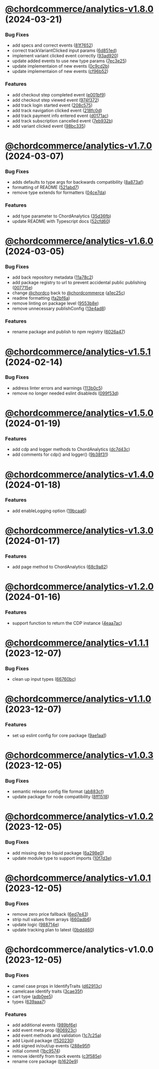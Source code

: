 # [@chordcommerce/analytics-v1.8.0](https://github.com/chordcommerce/chord-pixel/compare/@chordcommerce/analytics-v1.7.0...@chordcommerce/analytics-v1.8.0) (2024-03-21)


### Bug Fixes

* add specs and correct events ([81f7652](https://github.com/chordcommerce/chord-pixel/commit/81f7652e273751e3c2a816e65bd3abb9b98ee572))
* correct trackVariantClicked input params ([6d851ed](https://github.com/chordcommerce/chord-pixel/commit/6d851ed48c50395afe3f8c49458cd2cc63aef57c))
* implement variant clicked event correctly ([93ad920](https://github.com/chordcommerce/chord-pixel/commit/93ad92063825651dcff1c6b130bb1c19132dd1b5))
* update added events to use new type params ([7ec3e25](https://github.com/chordcommerce/chord-pixel/commit/7ec3e25e1df86dff4b18d85b9e944650d4f74b90))
* update implementaion of new events ([0c9cd2b](https://github.com/chordcommerce/chord-pixel/commit/0c9cd2b6a3035f14004d86acde5aeb283b217003))
* update implementaion of new events ([cf96b52](https://github.com/chordcommerce/chord-pixel/commit/cf96b52514919bf6753fce6628bf64f5eb493727))


### Features

* add checkout step completed event ([e001bf9](https://github.com/chordcommerce/chord-pixel/commit/e001bf94d18339435c7f7163f9126721707982af))
* add checkout step viewed event ([974f372](https://github.com/chordcommerce/chord-pixel/commit/974f372b97bc8737044895cea8c31420069a5c42))
* add track login started event ([208c575](https://github.com/chordcommerce/chord-pixel/commit/208c575e05a565a926566617dfa081493f5f146a))
* add track navigation clicked event ([218fc0d](https://github.com/chordcommerce/chord-pixel/commit/218fc0d2ba57e8a79af3abd906bd7eaec92a325b))
* add track payment info entered event ([d0171ac](https://github.com/chordcommerce/chord-pixel/commit/d0171ac23c6ff18f6ce69c700caf4558de9642d3))
* add track subscription cancelled event ([7eb932b](https://github.com/chordcommerce/chord-pixel/commit/7eb932bf2076f967d67b6fea2a4c0556023cd4af))
* add variant clicked event ([98bc335](https://github.com/chordcommerce/chord-pixel/commit/98bc33596449ac7a9e9631242d2f2e2e81547441))

# [@chordcommerce/analytics-v1.7.0](https://github.com/chordcommerce/chord-pixel/compare/@chordcommerce/analytics-v1.6.0...@chordcommerce/analytics-v1.7.0) (2024-03-07)


### Bug Fixes

* adds defaults to type args for backwards compatibility ([8a873af](https://github.com/chordcommerce/chord-pixel/commit/8a873afd877f12ca2f83a419576789e06626b01f))
* formatting of README ([521abd7](https://github.com/chordcommerce/chord-pixel/commit/521abd73e9a05c44fddcafa05475fe7c8b50e5d5))
* remove type extends for formatters ([04ce7da](https://github.com/chordcommerce/chord-pixel/commit/04ce7dad41484dc654fa1ea937a0ec95b75a19bd))


### Features

* add type parameter to ChordAnalytics ([35d36fb](https://github.com/chordcommerce/chord-pixel/commit/35d36fbfeb52e1cbd6a744cf8017acd3aa8cc7e9))
* update README with Typescript docs ([52cfd60](https://github.com/chordcommerce/chord-pixel/commit/52cfd603adaba55dcefe00770523597d238e1244))

# [@chordcommerce/analytics-v1.6.0](https://github.com/chordcommerce/chord-pixel/compare/@chordcommerce/analytics-v1.5.1...@chordcommerce/analytics-v1.6.0) (2024-03-05)


### Bug Fixes

* add back repository metadata ([11a78c2](https://github.com/chordcommerce/chord-pixel/commit/11a78c2d3137aeccea3eea74a6d2c22c5b66f3ff))
* add package registry to url to prevent accidental public publishing ([007715e](https://github.com/chordcommerce/chord-pixel/commit/007715eb4a20bc3a807aa4757edc51ca8436b780))
* change [@chordco](https://github.com/chordco) back to [@chordcommerce](https://github.com/chordcommerce) ([a1ec25c](https://github.com/chordcommerce/chord-pixel/commit/a1ec25c8c6c48d01689983a6d4c830600616c377))
* readme formatting ([fa2bf6a](https://github.com/chordcommerce/chord-pixel/commit/fa2bf6a4657f213442335ca92f2e654d7bbe2aac))
* remove linting on package level ([9553b8e](https://github.com/chordcommerce/chord-pixel/commit/9553b8e803a39d05baf1a292683ec0e1882207fc))
* remove unnecessary publishConfig ([13e4ad8](https://github.com/chordcommerce/chord-pixel/commit/13e4ad89dbd03d1e013175efedb5f44937b06b2e))


### Features

* rename package and publish to npm registry ([6026a47](https://github.com/chordcommerce/chord-pixel/commit/6026a477ca2ee45ec6a46fe42bfb03ff6eed7b97))

# [@chordcommerce/analytics-v1.5.1](https://github.com/chordcommerce/chord-pixel/compare/@chordcommerce/analytics-v1.5.0...@chordcommerce/analytics-v1.5.1) (2024-02-14)


### Bug Fixes

* address linter errors and warnings ([113b0c5](https://github.com/chordcommerce/chord-pixel/commit/113b0c5b45640daf02d7241900304cf5772b03d2))
* remove no longer needed eslint disableds ([099f53d](https://github.com/chordcommerce/chord-pixel/commit/099f53d349d35db8821f308a26d0a63f2eb640ab))

# [@chordcommerce/analytics-v1.5.0](https://github.com/chordcommerce/chord-pixel/compare/@chordcommerce/analytics-v1.4.0...@chordcommerce/analytics-v1.5.0) (2024-01-19)


### Features

* add cdp and logger methods to ChordAnalytics ([dc7d43c](https://github.com/chordcommerce/chord-pixel/commit/dc7d43ce1d13563446c6b55c5aac15d3dc8cee57))
* add comments for cdp() and logger() ([9b38f31](https://github.com/chordcommerce/chord-pixel/commit/9b38f317b8eb7913db3682c500ca0e170a3874ce))

# [@chordcommerce/analytics-v1.4.0](https://github.com/chordcommerce/chord-pixel/compare/@chordcommerce/analytics-v1.3.0...@chordcommerce/analytics-v1.4.0) (2024-01-18)


### Features

* add enableLogging option ([19bcaa6](https://github.com/chordcommerce/chord-pixel/commit/19bcaa6e30983c17f020cf4d3369b834dca11584))

# [@chordcommerce/analytics-v1.3.0](https://github.com/chordcommerce/chord-pixel/compare/@chordcommerce/analytics-v1.2.0...@chordcommerce/analytics-v1.3.0) (2024-01-17)


### Features

* add page method to ChordAnalytics ([68c9a82](https://github.com/chordcommerce/chord-pixel/commit/68c9a82eb44e63c91de21f3f9f12c9c4639bba1a))

# [@chordcommerce/analytics-v1.2.0](https://github.com/chordcommerce/chord-pixel/compare/@chordcommerce/analytics-v1.1.1...@chordcommerce/analytics-v1.2.0) (2024-01-16)


### Features

* support function to return the CDP instance ([4eaa7ac](https://github.com/chordcommerce/chord-pixel/commit/4eaa7ac67112811bdd60ca1d673bd7fc9ac41fea))

# [@chordcommerce/analytics-v1.1.1](https://github.com/chordcommerce/chord-pixel/compare/@chordcommerce/analytics-v1.1.0...@chordcommerce/analytics-v1.1.1) (2023-12-07)


### Bug Fixes

* clean up input types ([66760bc](https://github.com/chordcommerce/chord-pixel/commit/66760bc6ec1d1d27be38ea376744ba4a527b19fd))

# [@chordcommerce/analytics-v1.1.0](https://github.com/chordcommerce/chord-pixel/compare/@chordcommerce/analytics-v1.0.3...@chordcommerce/analytics-v1.1.0) (2023-12-07)


### Features

* set up eslint config for core package ([9ae1aa1](https://github.com/chordcommerce/chord-pixel/commit/9ae1aa1bde049649c9045ae7b04fedc7a36cddba))

# [@chordcommerce/analytics-v1.0.3](https://github.com/chordcommerce/chord-pixel/compare/@chordcommerce/analytics-v1.0.2...@chordcommerce/analytics-v1.0.3) (2023-12-05)


### Bug Fixes

* semantic release config file format ([ab883cf](https://github.com/chordcommerce/chord-pixel/commit/ab883cf4ad06382fa9ba982c5b1909d1e8963231))
* update package for node compatibility ([8ff1518](https://github.com/chordcommerce/chord-pixel/commit/8ff1518d76bf6ce4a79ffe6087cd15d73ef8f79d))

# [@chordcommerce/analytics-v1.0.2](https://github.com/chordcommerce/chord-pixel/compare/@chordcommerce/analytics-v1.0.1...@chordcommerce/analytics-v1.0.2) (2023-12-05)


### Bug Fixes

* add missing dep to liquid package ([6a298e0](https://github.com/chordcommerce/chord-pixel/commit/6a298e09fb5cbab1a643e0e4b10fb7ec8fc5fe63))
* update module type to support imports ([10f7d3e](https://github.com/chordcommerce/chord-pixel/commit/10f7d3e508b44990783a8b095bdc9ac9a07b970c))

# [@chordcommerce/analytics-v1.0.1](https://github.com/chordcommerce/chord-pixel/compare/@chordcommerce/analytics-v1.0.0...@chordcommerce/analytics-v1.0.1) (2023-12-05)


### Bug Fixes

* remove zero price fallback ([6ed7e43](https://github.com/chordcommerce/chord-pixel/commit/6ed7e43043d6135b0761d0e97133101902269827))
* strip null values from arrays ([660adb6](https://github.com/chordcommerce/chord-pixel/commit/660adb6b7c9d1ae4c127c50bbad7333dd78c5f90))
* update logic ([988714e](https://github.com/chordcommerce/chord-pixel/commit/988714e516caa066c0b07ce2d781a8403863ff19))
* update tracking plan to latest ([0bdd460](https://github.com/chordcommerce/chord-pixel/commit/0bdd460b53c51dc729cefbfaa315189c4d539ab9))

# @chordcommerce/analytics-v1.0.0 (2023-12-05)


### Bug Fixes

* camel case props in IdentifyTraits ([d62913c](https://github.com/chordcommerce/chord-pixel/commit/d62913c7e4c69deac2bda73260122d55bbe578e8))
* camelcase identify traits ([3cae35f](https://github.com/chordcommerce/chord-pixel/commit/3cae35f6641dbc638fbaf12a961a45ed951346ce))
* cart type ([adb0ee5](https://github.com/chordcommerce/chord-pixel/commit/adb0ee513c6e028a4d911be6eca3939f69fd6e8b))
* types ([639aaa7](https://github.com/chordcommerce/chord-pixel/commit/639aaa74512d58951fbfc9d804608defb7241ee0))


### Features

* add additional events ([989bf6e](https://github.com/chordcommerce/chord-pixel/commit/989bf6e788a2067d9d9f138dbc5268d0690312b0))
* add event meta prop ([806923c](https://github.com/chordcommerce/chord-pixel/commit/806923c47ad88e438a575d7494808103f2006b19))
* add event methods and validation ([1c7c25a](https://github.com/chordcommerce/chord-pixel/commit/1c7c25a0d831eb6f66e5c11fca026dfc1a682db3))
* add Liquid package ([f520230](https://github.com/chordcommerce/chord-pixel/commit/f520230d4ba0f7792a0f89fc4523c6f98e2ddd2c))
* add signed in/out/up events ([288e95f](https://github.com/chordcommerce/chord-pixel/commit/288e95f0a5d6067da86573941d53e8185dee681f))
* initial commit ([1bc9574](https://github.com/chordcommerce/chord-pixel/commit/1bc9574e8d73e2f6f7aeec693e0acf1287cc0219))
* remove identify from track events ([c3f585e](https://github.com/chordcommerce/chord-pixel/commit/c3f585ee449c8e629f479351f319f7e9ddc390cb))
* rename core package ([b1620e9](https://github.com/chordcommerce/chord-pixel/commit/b1620e9cf26e2b7a8b85a2910c16e5d4f408407a))
